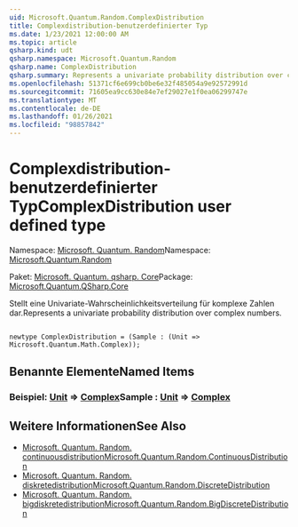 ```yaml
---
uid: Microsoft.Quantum.Random.ComplexDistribution
title: Complexdistribution-benutzerdefinierter Typ
ms.date: 1/23/2021 12:00:00 AM
ms.topic: article
qsharp.kind: udt
qsharp.namespace: Microsoft.Quantum.Random
qsharp.name: ComplexDistribution
qsharp.summary: Represents a univariate probability distribution over complex numbers.
ms.openlocfilehash: 51371cf6e699cb0be6e32f485054a9e92572991d
ms.sourcegitcommit: 71605ea9cc630e84e7ef29027e1f0ea06299747e
ms.translationtype: MT
ms.contentlocale: de-DE
ms.lasthandoff: 01/26/2021
ms.locfileid: "98857842"
---
```

# <a name="complexdistribution-user-defined-type"></a><span data-ttu-id="ea9e4-102">Complexdistribution-benutzerdefinierter Typ</span><span class="sxs-lookup"><span data-stu-id="ea9e4-102">ComplexDistribution user defined type</span></span>

<span data-ttu-id="ea9e4-103">Namespace: [Microsoft. Quantum. Random](xref:Microsoft.Quantum.Random)</span><span class="sxs-lookup"><span data-stu-id="ea9e4-103">Namespace: [Microsoft.Quantum.Random](xref:Microsoft.Quantum.Random)</span></span>

<span data-ttu-id="ea9e4-104">Paket: [Microsoft. Quantum. qsharp. Core](https://nuget.org/packages/Microsoft.Quantum.QSharp.Core)</span><span class="sxs-lookup"><span data-stu-id="ea9e4-104">Package: [Microsoft.Quantum.QSharp.Core](https://nuget.org/packages/Microsoft.Quantum.QSharp.Core)</span></span>


<span data-ttu-id="ea9e4-105">Stellt eine Univariate-Wahrscheinlichkeitsverteilung für komplexe Zahlen dar.</span><span class="sxs-lookup"><span data-stu-id="ea9e4-105">Represents a univariate probability distribution over complex numbers.</span></span>

```qsharp

newtype ComplexDistribution = (Sample : (Unit => Microsoft.Quantum.Math.Complex));
```



## <a name="named-items"></a><span data-ttu-id="ea9e4-106">Benannte Elemente</span><span class="sxs-lookup"><span data-stu-id="ea9e4-106">Named Items</span></span>

### <a name="sample--unit--complex"></a><span data-ttu-id="ea9e4-107">Beispiel: [Unit](xref:microsoft.quantum.lang-ref.unit) => [Complex](xref:Microsoft.Quantum.Math.Complex)</span><span class="sxs-lookup"><span data-stu-id="ea9e4-107">Sample : [Unit](xref:microsoft.quantum.lang-ref.unit) => [Complex](xref:Microsoft.Quantum.Math.Complex)</span></span> 



## <a name="see-also"></a><span data-ttu-id="ea9e4-108">Weitere Informationen</span><span class="sxs-lookup"><span data-stu-id="ea9e4-108">See Also</span></span>

- [<span data-ttu-id="ea9e4-109">Microsoft. Quantum. Random. continuousdistribution</span><span class="sxs-lookup"><span data-stu-id="ea9e4-109">Microsoft.Quantum.Random.ContinuousDistribution</span></span>](xref:Microsoft.Quantum.Random.ContinuousDistribution)
- [<span data-ttu-id="ea9e4-110">Microsoft. Quantum. Random. diskretedistribution</span><span class="sxs-lookup"><span data-stu-id="ea9e4-110">Microsoft.Quantum.Random.DiscreteDistribution</span></span>](xref:Microsoft.Quantum.Random.DiscreteDistribution)
- [<span data-ttu-id="ea9e4-111">Microsoft. Quantum. Random. bigdiskretedistribution</span><span class="sxs-lookup"><span data-stu-id="ea9e4-111">Microsoft.Quantum.Random.BigDiscreteDistribution</span></span>](xref:Microsoft.Quantum.Random.BigDiscreteDistribution)